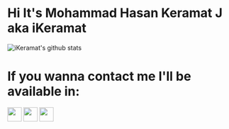# Hi It's Mohammad Hasan Keramat J aka iKeramat
![iKeramat's github stats](https://github-readme-stats.vercel.app/api?username=iKeramat&show_icons=true&theme=dracula&count_private=true)

# If you wanna contact me I'll be available in:
[<img src="https://www.vectorlogo.zone/logos/twitter/twitter-tile.svg" width="32">](https://twitter.com/i_keramat)
[<img src="https://www.vectorlogo.zone/logos/instagram/instagram-tile.svg" width="32">](https://www.instagram.com/i_keramat)
[<img src="https://www.vectorlogo.zone/logos/telegram/telegram-tile.svg" width="32">](http://t.me/ikeramat)
